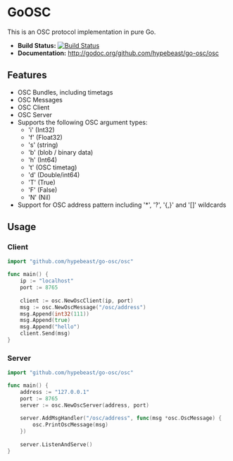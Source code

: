 # GoOSC

This is an OSC protocol implementation in pure Go.

 * **Build Status:** [![Build Status](https://travis-ci.org/hypebeast/go-osc.png?branch=master)](https://travis-ci.org/hypebeast/go-osc)
 * **Documentation:** <http://godoc.org/github.com/hypebeast/go-osc/osc>

## Features

  * OSC Bundles, including timetags
  * OSC Messages
  * OSC Client
  * OSC Server
  * Supports the following OSC argument types:
    * 'i' (Int32)
    * 'f' (Float32)
    * 's' (string)
    * 'b' (blob / binary data)
    * 'h' (Int64)
    * 't' (OSC timetag)
    * 'd' (Double/int64)
    * 'T' (True)
    * 'F' (False)
    * 'N' (Nil)
  * Support for OSC address pattern including '*', '?', '{,}' and '[]' wildcards

## Usage

### Client

```go
import "github.com/hypebeast/go-osc/osc"

func main() {
    ip := "localhost"
    port := 8765
 
    client := osc.NewOscClient(ip, port)
    msg := osc.NewOscMessage("/osc/address")
    msg.Append(int32(111))
    msg.Append(true)
    msg.Append("hello")
    client.Send(msg)
}
```

### Server

```go
import "github.com/hypebeast/go-osc/osc"

func main() {
    address := "127.0.0.1"
    port := 8765
    server := osc.NewOscServer(address, port)
 
    server.AddMsgHandler("/osc/address", func(msg *osc.OscMessage) {
        osc.PrintOscMessage(msg)
    })
 
    server.ListenAndServe()
}
```
